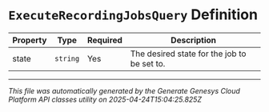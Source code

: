 # `ExecuteRecordingJobsQuery` Definition

| Property | Type | Required | Description |
|----------|------|----------|-------------|
| state | `string` | Yes | The desired state for the job to be set to. |

---

*This file was automatically generated by the Generate Genesys Cloud Platform API classes utility on 2025-04-24T15:04:25.825Z*